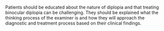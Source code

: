 Patients should be educated about the nature of diplopia and that treating binocular diplopia can be challenging. They should be explained what the thinking process of the examiner is and how they will approach the diagnostic and treatment process based on their clinical findings.